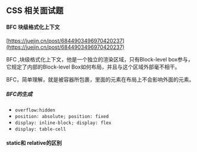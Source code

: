 ## CSS 相关面试题



#### BFC 块级格式化上下文

[https://juejin.cn/post/6844903496970420237](https://juejin.cn/post/6844903496970420237)



BFC ,块级格式化上下文，他是一个独立的渲染区域，只有Block-level box参与， 它规定了内部的Block-level Box如何布局，并且与这个区域外部毫不相干。

BFC，简单理解，就是被容器所包裹，里面的元素在布局上不会影响外面的元素。

##### BFC的生成

* `overflow:hidden`
* `position: absolute; position: fixed`
* `display: inline-block; display: flex`
* `display: table-cell`



####  static和 relative的区别 

